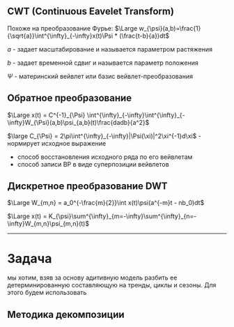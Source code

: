 

## CWT (Continuous Eavelet Transform)

Похоже на преобразование Фурье: $\Large w_{\psi}(a,b)=\frac{1}{\sqrt{a}}\int^{\infty}_{-\infty}x(t)\Psi * (\frac{t-b}{a})dt$

$a$ - задает масштабирование и называется параметром растяжения

$b$ - задает временной сдвиг и называется параметр положения

$\Psi$ - материнский вейвлет или базис вейвлет-преобразования

## Обратное преобразование

$\Large x(t) = C^{-1}_{\Psi} \int^{\infty}_{-\infty}\int^{\infty}_{-\infty}W_{\Psi}(a,b)\psi_{a,b}(t)\frac{dadb}{a^2}$

$\large C_{\Psi} = 2\pi\int^{\infty}_{-\infty}|\Psi(\xi)|^2\xi^{-1}d\xi$ - нормирует исходное выражение

- способ восстановления исходного ряда по его вейвлетам
- способ записи ВР в виде суперпозиции вейвлетов

## Дискретное преобразование DWT

$\Large W_{m,n} = a_0^{-\frac{m}{2}}\int x(t)\psi(a^{-m}t - nb_0)dt$

$\Large x(t) = K_{\psi}\sum^{\infty}_{m=-\infty}\sum^{\infty}_{n=-\infty}W_{m,n}\psi_{m,n}(t)$

---

# Задача

мы хотим, взяв за основу адитивную модель разбить ее детерминированную составляющую на тренды, циклы и сезоны. Для этого будем использовать

## Методика декомпозиции